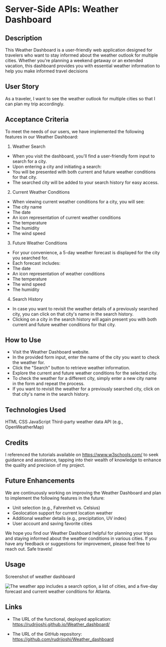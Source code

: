 # Server-Side APIs: Weather Dashboard

## Description

This Weather Dashboard is a user-friendly web application designed for travelers who
want to stay informed about the weather outlook for multiple cities. Whether you're
planning a weekend getaway or an extended vacation, this dashboard provides you with
essential weather information to help you make informed travel decisions

## User Story

As a traveler, I want to see the weather outlook for multiple cities so that I can plan my trip accordingly.

## Acceptance Criteria

To meet the needs of our users, we have implemented the following features in our Weather Dashboard:

1. Weather Search

* When you visit the dashboard, you'll find a user-friendly form input to search for a city.
* Upon entering a city and initiating a search:
 * You will be presented with both current and future weather conditions for that city.
 * The searched city will be added to your search history for easy access.

2. Current Weather Conditions

* When viewing current weather conditions for a city, you will see:
 * The city name
 * The date
 * An icon representation of current weather conditions
 * The temperature
 * The humidity
 * The wind speed

3. Future Weather Conditions

* For your convenience, a 5-day weather forecast is displayed for the city you searched for.
* Each forecast includes:
 * The date
 * An icon representation of weather conditions
 * The temperature
 * The wind speed
 * The humidity

4. Search History

* In case you want to revisit the weather details of a previously searched city, you can click on that city's name in the search history.
* Clicking on a city in the search history will again present you with both current and future weather conditions for that city.

## How to Use

* Visit the Weather Dashboard website.
* In the provided form input, enter the name of the city you want to check the weather for.
* Click the "Search" button to retrieve weather information.
* Explore the current and future weather conditions for the selected city.
* To check the weather for a different city, simply enter a new city name in the form and repeat the process.
* If you want to revisit the weather for a previously searched city, click on that
city's name in the search history.

## Technologies Used

HTML
CSS
JavaScript
Third-party weather data API (e.g., OpenWeatherMap)

## Credits

I referenced the tutorials available on https://www.w3schools.com/ to seek guidance and assistance, tapping into their
wealth of knowledge to enhance the quality and precision of my project.

## Future Enhancements

We are continuously working on improving the Weather Dashboard and plan to implement
the following features in the future:

* Unit selection (e.g., Fahrenheit vs. Celsius)
* Geolocation support for current location weather
* Additional weather details (e.g., precipitation, UV index)
* User account and saving favorite cities

We hope you find our Weather Dashboard helpful for planning your trips and staying
informed about the weather conditions in various cities. If you have any feedback or
suggestions for improvement, please feel free to reach out. Safe travels!

## Usage

Screenshot of weather dashboard

![The weather app includes a search option, a list of cities, and a five-day
forecast and current weather conditions for Atlanta.](./Assets/screenst.png)

## Links

* The URL of the functional, deployed application: https://rudrijoshi.github.io/Weather_dashboard/

* The URL of the GitHub repository: https://github.com/rudrijoshi/Weather_dashboard
